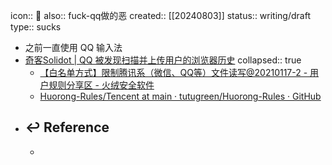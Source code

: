 icon:: 🤮
also:: fuck-qq做的恶
created:: [[20240803]]
status:: writing/draft
type:: sucks

- 之前一直使用 QQ 输入法
- [奇客Solidot | QQ 被发现扫描并上传用户的浏览器历史](https://www.solidot.org/story?sid=66679)
  collapsed:: true
  - [【白名单方式】限制腾讯系（微信、QQ等）文件读写@20210117-2 - 用户规则分享区 - 火绒安全软件](https://bbs.huorong.cn/thread-79373-1-1.html)
  - [Huorong-Rules/Tencent at main · tutugreen/Huorong-Rules · GitHub](https://github.com/tutugreen/Huorong-Rules/tree/main/Tencent)
- ## ↩ Reference
  -